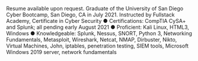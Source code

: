 Resume available upon request.
Graduate of the University of San Diego Cyber Bootcamp, San Diego, CA in July 2021. Instructed by Fullstack Academy, Certificate in Cyber Security  ● Certifications: CompTIA CySA+ and Splunk; all pending early August 2021  ● Proficient: Kali Linux, HTML3, Windows ● Knowledgeable: Splunk, Nessus, SNORT, Python 3, Networking Fundamentals, Metasploit, Wireshark, Netcat, NMAP, Dirbuster, Nikto, Virtual Machines, John, iptables, penetration testing, SIEM tools, Microsoft Windows 2019 server, network fundamentals
